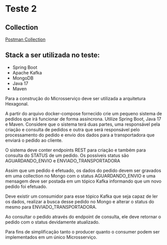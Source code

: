 # Teste 2

## Collection
[Postman Collection](./postman-collection.json)

## Stack a ser utilizada no teste:
- Spring Boot 
- Apache Kafka
- MongoDB
- Java 17
- Maven

Para a construção do Microsserviço deve ser utilizada a arquitetura Hexagonal.

A partir do arquivo docker-compose fornecido crie um pequeno sistema de pedidos que irá funcionar de forma assíncrona. Utilize Spring Boot, Java 17 e Maven.
Considere que o sistema terá duas partes, uma responsável pela criação e consulta de pedidos e outra que será responsável pelo processamento do pedido e envio dos dados para a transportadora que enviará o pedido ao cliente.

O sistema deve conter endpoints REST para criação e também para consulta do STATUS de um pedido. Os possíveis status são AGUARDANDO_ENVIO e ENVIADO_TRANSPORTADORA

Assim que um pedido é efetuado, os dados do pedido devem ser gravados em uma collection no Mongo com o status AGUARDANDO_ENVIO
e uma mensagem deve ser postada em um tópico Kafka informando que um novo pedido foi efetuado.

Deve existir um consumidor para esse tópico Kafka que seja capaz de ler os dados, realizar a busca desse pedido no Mongo e alterar o status do mesmo para ENVIADO_TRANSPORTADORA.

Ao consultar o pedido através do endpoint de consulta, ele deve retornar o pedido com o status devidamente atualizado.

Para fins de simplificação tanto o producer quanto o consumer podem ser implementados em um único Microsserviço.
